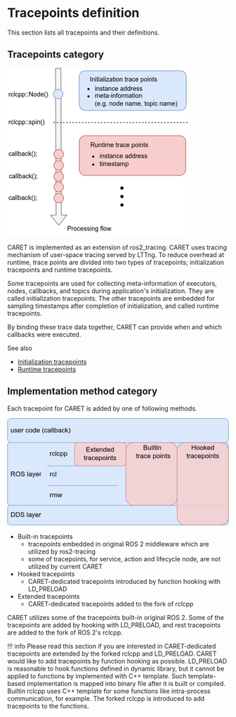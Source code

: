 # Tracepoints definition

This section lists all tracepoints and their definitions.

## Tracepoints category

![tracepoints category](../../imgs/tracepoints_category.drawio.png)

CARET is implemented as an extension of ros2_tracing.
CARET uses tracing mechanism of user-space tracing served by LTTng.
To reduce overhead at runtime, trace points are divided into two types of tracepoints; initialization tracepoints and runtime tracepoints.

Some tracepoints are used for collecting meta-information of executors, nodes, callbacks, and topics during application's initialization.
They are called initialization tracepoints.
The other tracepoints are embedded for sampling timestamps after completion of initialization, and called runtime tracepoints.

By binding these trace data together, CARET can provide when and which callbacks were executed.

See also

- [Initialization tracepoints](./initialization_trace_points.md)
- [Runtime tracepoints](./runtime_trace_points.md)

## Implementation method category

Each tracepoint for CARET is added by one of following methods.

![builtin_and_extended_tracepoints](../../imgs/builtin_and_extended_trace_points.drawio.png)

- Built-in tracepoints
  - tracepoints embedded in original ROS 2 middleware which are utilized by ros2-tracing
  - some of tracepoints, for service, action and lifecycle node, are not utilized by current CARET
- Hooked tracepoints
  - CARET-dedicated tracepoints introduced by function hooking with LD_PRELOAD
- Extended tracepoints
  - CARET-dedicated tracepoints added to the fork of rclcpp

CARET utilizes some of the tracepoints built-in original ROS 2.
Some of the tracepoints are added by hooking with LD_PRELOAD, and rest tracepoints are added to the fork of ROS 2's rclcpp.

<prettier-ignore-start>
!!! info
    Please read this section if you are interested in CARET-dedicated tracepoints are extended by the forked rclcpp and LD_PRELOAD. CARET would like to add tracepoints by function hooking as possible. LD_PRELOAD is reasonable to hook functions defined in dynamic library, but it cannot be applied to functions by implemented with C++ template. Such template-based implementation is mapped into binary file after it is built or compiled. Builtin rclcpp uses C++ template for some functions like intra-process communication, for example. The forked rclcpp is introduced to add tracepoints to the functions.
<prettier-ignore-end>
